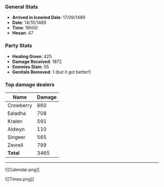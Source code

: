 ### General Stats
- **Arrived in Icewind Dale**: 17/09/1489 
- **Date**: 14/10/1489
- **Time**: 16h00
- **Hesan**: 47

### Party Stats
- **Healing Given**: 425
- **Damage Received**: 1872
- **Enemies Slain**: 55
- **Genitals Removed**: 1 (but it got better!)

### Top damage dealers
| Name      | Damage |
| --------- | ------ |
| Crowberry | 860    |
| Ealadha   | 708    |
| Kralen    | 591    |
| Aldwyn    | 110    |
| Singeer   | 565    |
| Zevrell   | 799    |
| **Total** | 3465   |

---

![[Calendar.png]]

![[Times.png]]

